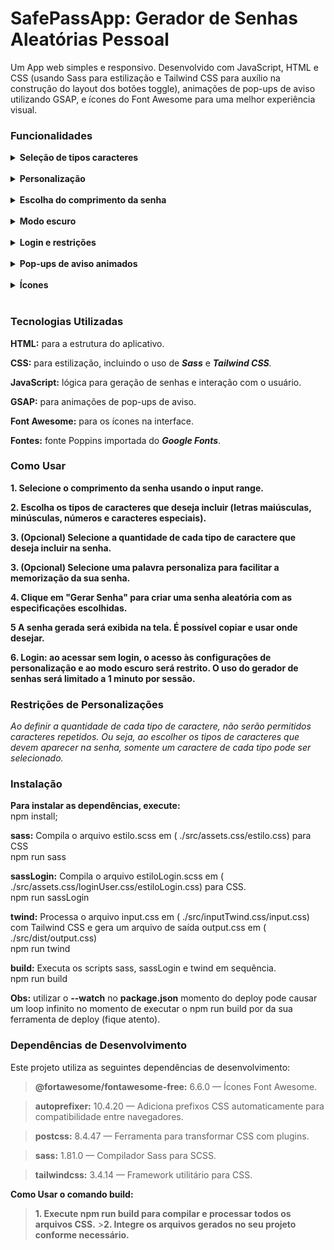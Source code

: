 # SafePassApp: Gerador de Senhas Aleatórias Pessoal

Um App web simples e responsivo. Desenvolvido com JavaScript, HTML e CSS (usando Sass para estilização e Tailwind CSS para auxílio na construção do layout dos botões toggle), animações de pop-ups de aviso utilizando GSAP, e ícones do Font Awesome para uma melhor experiência visual.
<br>

### Funcionalidades

<details>
 <summary> <strong> Seleção de tipos caracteres </strong> </summary>
 Inclui letras maiúsculas, minúsculas, números e caracteres especiais, atráves de botões toggle.
</details>
<br>
<details>
<summary><strong>Personalização</strong></summary> Personalize a quantidade de caracteres cada opção disponivel, e também pode optar por adicionar uma palavra personalizada para fazer parte da sua senha aléatoria.
</details>
<br>
<details>
<summary> <strong> Escolha do comprimento da senha </strong> </summary>
 Ajustável pelo usuário com um input range com apresentação do valor atual em container ao lado.
</details>
<br>
<details>
<summary> <strong>Modo escuro</strong> </summary>
Ativado por meio de um botão de interação do usuário (somente disponível para usuários após o login).
</details>
<br>
<details>
<summary><strong>Login e restrições</strong></summary> Ao acessar sem login, o usuário pode gerar senhas, mas não terá acesso ao modo escuro nem às configurações de personalização. A utilização é restrita a 1 minuto por sessão.
</details>
<br>
<details>
<summary> <strong> Pop-ups de aviso animados</strong> </summary> Utilizando a biblioteca GSAP, os pop-ups de aviso são animados para uma experiência mais interativa.
</details>
<br>
<details>
<summary><strong>Ícones</strong></summary> Icones do Font Awesome são usados em diversos elementos da interface para uma melhor visualização e interação.
</details>
<br>

### Tecnologias Utilizadas

**HTML:** para a estrutura do aplicativo.

**CSS:** para estilização, incluindo o uso de _**Sass**_ e _**Tailwind CSS**._

**JavaScript:** lógica para geração de senhas e interação com o usuário.

**GSAP:** para animações de pop-ups de aviso.

**Font Awesome:** para os ícones na interface.

**Fontes:** fonte Poppins importada do _**Google Fonts**_.
<br>

### Como Usar

**1. Selecione o comprimento da senha usando o input range.**

**2. Escolha os tipos de caracteres que deseja incluir (letras maiúsculas, minúsculas, números e caracteres especiais).**

**3. (Opcional) Selecione a quantidade de cada tipo de caractere que deseja incluir na senha.**

**3. (Opcional) Selecione uma palavra personaliza para facilitar a memorização da sua senha.**

**4. Clique em "Gerar Senha" para criar uma senha aleatória com as especificações escolhidas.**

**5 A senha gerada será exibida na tela. É possível copiar e usar onde desejar.**

**6. Login: ao acessar sem login, o acesso às configurações de personalização e ao modo escuro será restrito. O uso do gerador de senhas será limitado a 1 minuto por sessão.**
<br>

### Restrições de Personalizações

_Ao definir a quantidade de cada tipo de caractere, não serão permitidos caracteres repetidos. Ou seja, ao escolher os tipos de caracteres que devem aparecer na senha, somente um caractere de cada tipo pode ser selecionado._
<br>

### Instalação

**Para instalar as dependências, execute:**<br>
npm install;

**sass:** Compila o arquivo estilo.scss em ( ./src/assets.css/estilo.css) para CSS<br>
npm run sass

**sassLogin:** Compila o arquivo estiloLogin.scss em ( ./src/assets.css/loginUser.css/estiloLogin.css) para CSS.<br>
npm run sassLogin

 **twind:** Processa o arquivo input.css em ( ./src/inputTwind.css/input.css) com Tailwind CSS e gera um arquivo de saída output.css em ( ./src/dist/output.css)<br>
 npm run twind

**build:** Executa os scripts sass, sassLogin e twind em sequência.<br>
npm run build

**Obs:** utilizar o **--watch** no **package.json** momento do deploy pode causar um loop infinito no momento de executar o npm run build por da sua ferramenta de deploy (fique atento).

### Dependências de Desenvolvimento

Este projeto utiliza as seguintes dependências de desenvolvimento:

> **@fortawesome/fontawesome-free:** 6.6.0 — Ícones Font Awesome.

> **autoprefixer:** 10.4.20 — Adiciona prefixos CSS automaticamente para compatibilidade entre navegadores.

> **postcss:** 8.4.47 — Ferramenta para transformar CSS com plugins.

> **sass:** 1.81.0 — Compilador Sass para SCSS.

> **tailwindcss:** 3.4.14 — Framework utilitário para CSS.

**Como Usar o comando build:**

> **1. Execute npm run build para compilar e processar todos os arquivos CSS.** >**2. Integre os arquivos gerados no seu projeto conforme necessário.**
